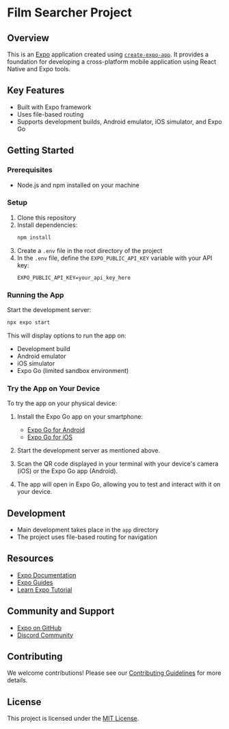 # Film Searcher Project

## Overview
This is an [Expo](https://expo.dev) application created using [`create-expo-app`](https://www.npmjs.com/package/create-expo-app). It provides a foundation for developing a cross-platform mobile application using React Native and Expo tools.

## Key Features
- Built with Expo framework
- Uses file-based routing
- Supports development builds, Android emulator, iOS simulator, and Expo Go

## Getting Started

### Prerequisites
- Node.js and npm installed on your machine

### Setup
1. Clone this repository
2. Install dependencies:
   ```bash
   npm install
   ```
3. Create a `.env` file in the root directory of the project
4. In the `.env` file, define the `EXPO_PUBLIC_API_KEY` variable with your API key:
   ```
   EXPO_PUBLIC_API_KEY=your_api_key_here
   ```

### Running the App
Start the development server:
```bash
npx expo start
```

This will display options to run the app on:
- Development build
- Android emulator
- iOS simulator
- Expo Go (limited sandbox environment)

### Try the App on Your Device
To try the app on your physical device:

1. Install the Expo Go app on your smartphone:
   - [Expo Go for Android](https://play.google.com/store/apps/details?id=host.exp.exponent)
   - [Expo Go for iOS](https://apps.apple.com/app/expo-go/id982107779)

2. Start the development server as mentioned above.

3. Scan the QR code displayed in your terminal with your device's camera (iOS) or the Expo Go app (Android).

4. The app will open in Expo Go, allowing you to test and interact with it on your device.

## Development
- Main development takes place in the `app` directory
- The project uses file-based routing for navigation


## Resources
- [Expo Documentation](https://docs.expo.dev/)
- [Expo Guides](https://docs.expo.dev/guides)
- [Learn Expo Tutorial](https://docs.expo.dev/tutorial/introduction/)

## Community and Support
- [Expo on GitHub](https://github.com/expo/expo)
- [Discord Community](https://chat.expo.dev)

## Contributing
We welcome contributions! Please see our [Contributing Guidelines](CONTRIBUTING.md) for more details.

## License
This project is licensed under the [MIT License](LICENSE).
